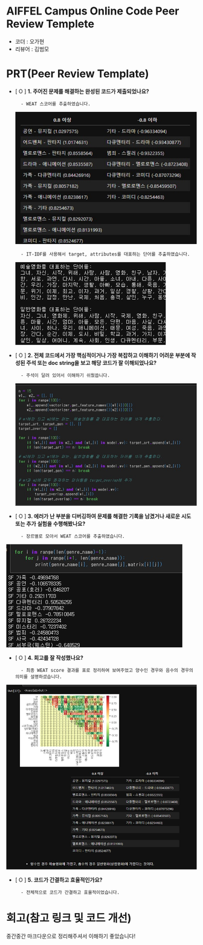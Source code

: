 # AIFFEL Campus Online Code Peer Review Templete
- 코더 : 오가현
- 리뷰어 : 김범모


# PRT(Peer Review Template)
- [ O ]  **1. 주어진 문제를 해결하는 완성된 코드가 제출되었나요?**

        - WEAT 스코어를 추출하였습니다.
  ![image1.jpg](image1.jpg)

        - IT-IDF를 사용해서 target, attributes를 대표하는 단어를 추출하였습니다.
  ![image2.jpg](image2.jpg)


- [ O ]  **2. 전체 코드에서 가장 핵심적이거나 가장 복잡하고 이해하기 어려운 부분에 작성된 
주석 또는 doc string을 보고 해당 코드가 잘 이해되었나요?**

        - 주석이 달려 있어서 이해하기 쉬웠씁니다.
  ![image4.jpg](image4.jpg)

- [ O ]  **3. 에러가 난 부분을 디버깅하여 문제를 해결한 기록을 남겼거나
새로운 시도 또는 추가 실험을 수행해봤나요?**

        - 장르별로 모아서 WEAT 스코어를 추출하였습니다.
![image5.jpg](image5.jpg)

- [ O ]  **4. 회고를 잘 작성했나요?**

        - 최종 WEAT score 결과를 표로 정리하여 보여주었고 양수인 경우와 음수의 경우의 의미를 설명하셨습니다.
![image6.jpg](image6.jpg)

- [ O ]  **5. 코드가 간결하고 효율적인가요?**

        - 전체적으로 코드가 간결하고 효율적이었습니다.

# 회고(참고 링크 및 코드 개선)
중간중간 마크다운으로 정리해주셔서 이해하기 좋았습니다!
